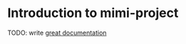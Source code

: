 # Introduction to mimi-project

TODO: write [great documentation](http://jacobian.org/writing/what-to-write/)
